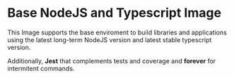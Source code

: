 # Base NodeJS and Typescript Image

This Image supports the base enviroment to build libraries and applications
using the latest long-term NodeJS version and latest stable typescript version.

Additionally, **Jest** that complements tests and coverage and **forever** for
intermitent commands.
